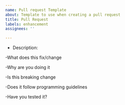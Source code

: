 ```yaml
---
name: Pull request Template
about: Template to use when creating a pull request
title: Pull Request
labels: enhancement
assignees: ''

---
```


- Description:

-What does this fix/change

-Why are you doing it

-Is this breaking change

-Does it follow programming guidelines

-Have you tested it?
